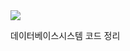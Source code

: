<img src="https://capsule-render.vercel.app/api?type=waving&color=b4d8e7&height=200&section=header&text=DATABASE_SYSTEMS&fontSize=75" />

데이터베이스시스템 코드 정리